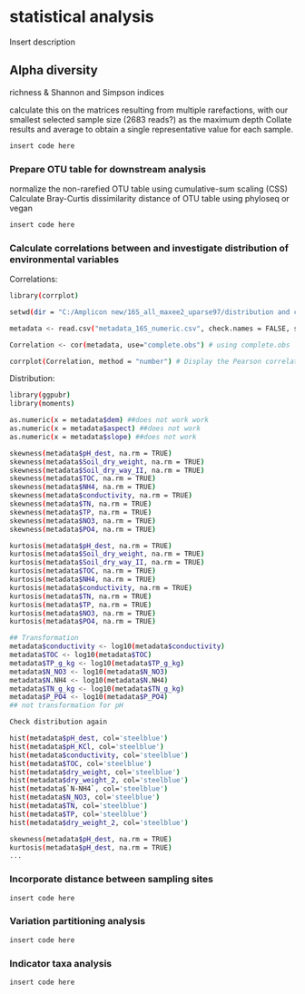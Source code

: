 # statistical analysis

Insert description  

##  Alpha diversity

richness & Shannon and Simpson indices

calculate this on the matrices resulting from multiple rarefactions, with our smallest selected sample size (2683 reads?) as the maximum depth Collate results and average to obtain a single representative value for each sample.

```bash
insert code here
```

### Prepare OTU table for downstream analysis

normalize the non-rarefied OTU table using cumulative-sum scaling (CSS)
Calculate Bray-Curtis dissimilarity distance of OTU table using phyloseq or vegan

```bash
insert code here
```

### Calculate correlations between and investigate distribution of environmental variables

Correlations:

```bash
library(corrplot)

setwd(dir = "C:/Amplicon new/16S_all_maxee2_uparse97/distribution and correlations metadata/")

metadata <- read.csv("metadata_16S_numeric.csv", check.names = FALSE, sep = ";")

Correlation <- cor(metadata, use="complete.obs") # using complete.obs

corrplot(Correlation, method = "number") # Display the Pearson correlation coefficient (Pearson is the default method)
```

Distribution:

```bash
library(ggpubr)
library(moments)

as.numeric(x = metadata$dem) ##does not work work
as.numeric(x = metadata$aspect) ##does not work
as.numeric(x = metadata$slope) ##does not work

skewness(metadata$pH_dest, na.rm = TRUE)
skewness(metadata$Soil_dry_weight, na.rm = TRUE)
skewness(metadata$Soil_dry_way_II, na.rm = TRUE)
skewness(metadata$TOC, na.rm = TRUE)
skewness(metadata$NH4, na.rm = TRUE)
skewness(metadata$conductivity, na.rm = TRUE)
skewness(metadata$TN, na.rm = TRUE)
skewness(metadata$TP, na.rm = TRUE)
skewness(metadata$NO3, na.rm = TRUE)
skewness(metadata$PO4, na.rm = TRUE)

kurtosis(metadata$pH_dest, na.rm = TRUE)
kurtosis(metadata$Soil_dry_weight, na.rm = TRUE)
kurtosis(metadata$Soil_dry_way_II, na.rm = TRUE)
kurtosis(metadata$TOC, na.rm = TRUE)
kurtosis(metadata$NH4, na.rm = TRUE)
kurtosis(metadata$conductivity, na.rm = TRUE)
kurtosis(metadata$TN, na.rm = TRUE)
kurtosis(metadata$TP, na.rm = TRUE)
kurtosis(metadata$NO3, na.rm = TRUE)
kurtosis(metadata$PO4, na.rm = TRUE)

## Transformation
metadata$conductivity <- log10(metadata$conductivity)
metadata$TOC <- log10(metadata$TOC)
metadata$TP_g_kg <- log10(metadata$TP_g_kg)
metadata$N_NO3 <- log10(metadata$N_NO3)
metadata$N.NH4 <- log10(metadata$N.NH4)
metadata$TN_g_kg <- log10(metadata$TN_g_kg)
metadata$P_PO4 <- log10(metadata$P_PO4)
## not transformation for pH

Check distribution again

hist(metadata$pH_dest, col='steelblue')
hist(metadata$pH_KCl, col='steelblue')
hist(metadata$conductivity, col='steelblue')
hist(metadata$TOC, col='steelblue')
hist(metadata$dry_weight, col='steelblue')
hist(metadata$dry_weight_2, col='steelblue')
hist(metadata$`N-NH4`, col='steelblue')
hist(metadata$N_NO3, col='steelblue')
hist(metadata$TN, col='steelblue')
hist(metadata$TP, col='steelblue')
hist(metadata$dry_weight_2, col='steelblue')

skewness(metadata$pH_dest, na.rm = TRUE)
kurtosis(metadata$pH_dest, na.rm = TRUE)
...
```

### Incorporate distance between sampling sites

```bash
insert code here
```
### Variation partitioning analysis

```bash
insert code here
```

### Indicator taxa analysis

```bash
insert code here
```
